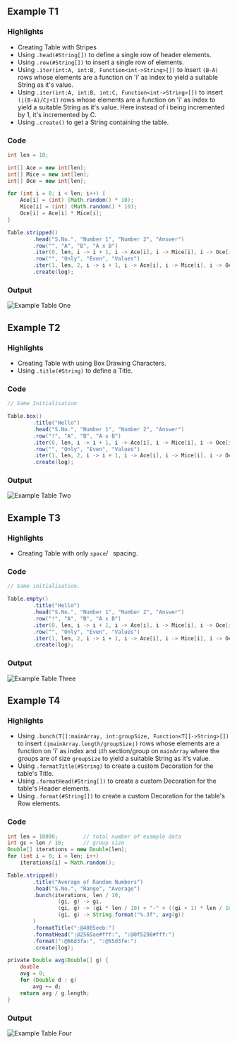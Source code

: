 ## Example T1

### Highlights

* Creating Table with Stripes
* Using `.head(#String[])` to define a single row of header elements.
* Using `.row(#String[])` to insert a single row of elements.
* Using `.iter(int:A, int:B, Function<int->String>[])` to insert `(B-A)` rows whose elements are a function on 'i' as
  index to yield a suitable String as it's value.
* Using `.iter(int:A, int:B, int:C, Function<int->String>[])` to insert `(⌊(B-A)/C⌋+1)` rows whose elements are a
  function on 'i' as index to yield a suitable String as it's value. Here instead of i being incremented by 1, it's
  incremented by C.
* Using `.create()` to get a String containing the table.

### Code

```groovy
int len = 10;

int[] Ace = new int[len];
int[] Mice = new int[len];
int[] Oce = new int[len];

for (int i = 0; i < len; i++) {
    Ace[i] = (int) (Math.random() * 10);
    Mice[i] = (int) (Math.random() * 10);
    Oce[i] = Ace[i] * Mice[i];
}

Table.stripped()
        .head("S.No.", "Number 1", "Number 2", "Answer")
        .row("", "A", "B", "A x B")
        .iter(0, len, i -> i + 1, i -> Ace[i], i -> Mice[i], i -> Oce[i])
        .row("", "Only", "Even", "Values")
        .iter(1, len, 2, i -> i + 1, i -> Ace[i], i -> Mice[i], i -> Oce[i])
        .create(log);
```

### Output

![Example Table One](../resources/images/T1.png)

## Example T2

### Highlights

* Creating Table with using Box Drawing Characters.
* Using `.title(#String)` to define a Title.

### Code

```groovy
// Same Initialisation

Table.box()
        .title("Hello")
        .head("S.No.", "Number 1", "Number 2", "Answer")
        .row("!", "A", "B", "A x B")
        .iter(0, len, i -> i + 1, i -> Ace[i], i -> Mice[i], i -> Oce[i])
        .row("", "Only", "Even", "Values")
        .iter(1, len, 2, i -> i + 1, i -> Ace[i], i -> Mice[i], i -> Oce[i])
        .create(log);
```

### Output

![Example Table Two](../resources/images/T2.png)

## Example T3

### Highlights

* Creating Table with only `space`/` ` spacing.

### Code

```groovy
// Same initialisation.

Table.empty()
        .title("Hello")
        .head("S.No.", "Number 1", "Number 2", "Answer")
        .row("!", "A", "B", "A x B")
        .iter(0, len, i -> i + 1, i -> Ace[i], i -> Mice[i], i -> Oce[i])
        .row("", "Only", "Even", "Values")
        .iter(1, len, 2, i -> i + 1, i -> Ace[i], i -> Mice[i], i -> Oce[i])
        .create(log);
```

### Output

![Example Table Three](../resources/images/T3.png)

## Example T4

### Highlights

* Using `.bunch(T[]:mainArray, int:groupSize, Function<T[]->String>[])` to insert `(⌊mainArray.length/groupSize⌋)` rows
  whose elements are a function on 'i' as index and `i`th section/group on `mainArray` where the groups are of
  size `groupSize` to yield a suitable String as it's value.
* Using `.formatTitle(#String)` to create a custom Decoration for the table's Title.
* Using `.formatHead(#String[])` to create a custom Decoration for the table's Header elements.
* Using `.format(#String[])` to create a custom Decoration for the table's Row elements.

### Code

```groovy
int len = 10000;        // total number of example data
int gs = len / 10;      // group size
Double[] iterations = new Double[len];
for (int i = 0; i < len; i++)
    iterations[i] = Math.random();

Table.stripped()
        .title("Average of Random Numbers")
        .head("S.No.", "Range", "Average")
        .bunch(iterations, len / 10,
                (gi, g) -> gi,
                (gi, g) -> (gi * len / 10) + "-" + ((gi + 1) * len / 10),
                (gi, g) -> String.format("%.3f", avg(g))
        )
        .formatTitle(":@4085eeb:")
        .formatHead(":@2565ae#fff:", ":@0f5298#fff:")
        .format(":@66d3fa:", ":@55d3fe:")
        .create(log);
```

```groovy
private Double avg(Double[] g) {
    double
    avg = 0;
    for (Double d : g)
        avg += d;
    return avg / g.length;
}
```

### Output

![Example Table Four](../resources/images/T4.png)

